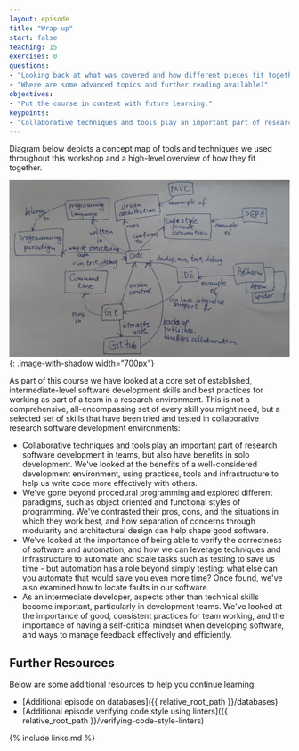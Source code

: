 ```yaml
---
layout: episode
title: "Wrap-up"
start: false
teaching: 15
exercises: 0
questions:
- "Looking back at what was covered and how different pieces fit together"
- "Where are some advanced topics and further reading available?"
objectives:
- "Put the course in context with future learning."
keypoints:
- "Collaborative techniques and tools play an important part of research software development in teams"
---
```


Diagram below depicts a concept map of tools and techniques we used throughout this workshop and a high-level overview
of how they fit together.

![Overview of tools and techniques covered in the course](../fig/course-concept-map.png){: .image-with-shadow width="700px"}

As part of this course we have looked at a core set of established, intermediate-level software development skills and best practices for working as part of a team in a research environment. This is not a comprehensive, all-encompassing set of every skill you might need, but a selected set of skills that have been tried and tested in collaborative research software development environments:

- Collaborative techniques and tools play an important part of research software development in teams, but also have benefits in solo development. We've looked at the benefits of a well-considered development environment, using practices, tools and infrastructure to help us write code more effectively with others.
- We've gone beyond procedural programming and explored different paradigms, such as object oriented and functional styles of programming. We've contrasted their pros, cons, and the situations in which they work best, and how separation of concerns through modularity and architectural design can help shape good software.
- We've looked at the importance of being able to verify the correctness of software and automation, and how we can leverage techniques and infrastructure to automate and scale tasks such as testing to save us time - but automation has a role beyond simply testing: what else can you automate that would save you even more time? Once found, we've also examined how to locate faults in our software.
- As an intermediate developer, aspects other than technical skills become important, particularly in development teams. We've looked at the importance of good, consistent practices for team working, and the importance of having a self-critical mindset when developing software,  and ways to manage feedback effectively and efficiently.

## Further Resources
Below are some additional resources to help you continue learning:

- [Additional episode on databases]({{ relative_root_path }}/databases)
- [Additional episode verifying code style using linters]({{ relative_root_path }}/verifying-code-style-linters)

{% include links.md %}
